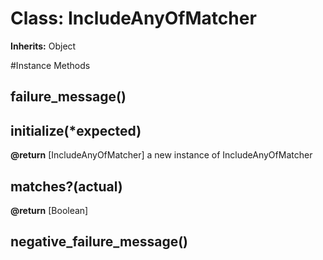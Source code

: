 # Class: IncludeAnyOfMatcher
**Inherits:** Object
    




#Instance Methods
## failure_message() [](#method-i-failure_message)

## initialize(*expected) [](#method-i-initialize)

**@return** [IncludeAnyOfMatcher] a new instance of IncludeAnyOfMatcher

## matches?(actual) [](#method-i-matches?)

**@return** [Boolean] 

## negative_failure_message() [](#method-i-negative_failure_message)

